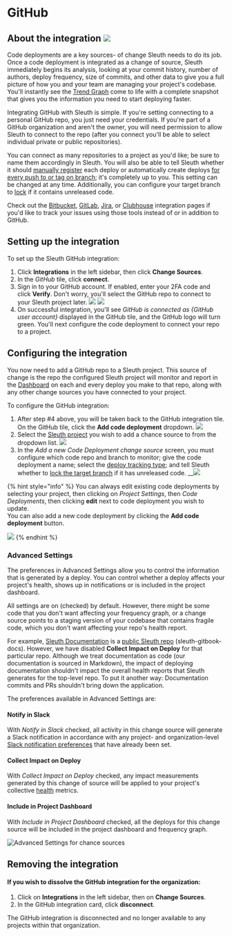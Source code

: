 # GitHub

## About the integration ![](../../../.gitbook/assets/github-mark-120px-plus.png)

Code deployments are a key sources- of change Sleuth needs to do its job. Once a code deployment is integrated as a change of source, Sleuth immediately begins its analysis, looking at your commit history, number of authors, deploy frequency, size of commits, and other data to give you a full picture of how you and your team are managing your project's codebase. You'll instantly see the [Trend Graph](../../../resources/terminology.md#dashboard) come to life with a complete snapshot that gives you the information you need to start deploying faster.

Integrating GitHub with Sleuth is simple. If you're setting connecting to a personal GitHub repo, you just need your credentials. If you're part of a GitHub organization and aren't the owner, you will need permission to allow Sleuth to connect to the repo \(after you connect you'll be able to select individual private or public repositories\).

You can connect as many repositories to a project as you'd like; be sure to name them accordingly in Sleuth. You will also be able to tell Sleuth whether it should [manually register](../../manual-changes.md) each deploy or automatically create deploys [for every push to or tag on branch](../../../resources/terminology.md#deploy-tracking-type); it's completely up to you. This setting can be changed at any time. Additionally, you can configure your target branch to [lock](../../../resources/terminology.md#locking) if it contains unreleased code.

Check out the [Bitbucket](bitbucket.md), [GitLab](gitlab.md), [Jira](../../issue-trackers/jira.md), or [Clubhouse](../../issue-trackers/clubhouse.md) integration pages if you'd like to track your issues using those tools instead of or in addition to GitHub.

## Setting up the integration

To set up the Sleuth GitHub integration: 

1. Click **Integrations** in the left sidebar, then click **Change Sources**. 
2. In the _GitHub_ tile, click **connect**. 
3. Sign in to your GitHub account. If enabled, enter your 2FA code and click **Verify**. Don't worry, you'll select the GitHub repo to connect to your Sleuth project later.   ![](../../../.gitbook/assets/github-signin.png)  ![](../../../.gitbook/assets/github-2fa.png) 
4. On successful integration, you'll see _GitHub is connected as {GitHub user account}_ displayed in the GitHub tile, and the GitHub logo will turn green. You'll next configure the code deployment to connect your repo to a project. 

## Configuring the integration

You now need to add a GitHub repo to a Sleuth project. This source of change is the repo the configured Sleuth project will monitor and report in the [Dashboard](../../../dashboard/) on each and every deploy you make to that repo, along with any other change sources you have connected to your project. 

To configure the GitHub integration: 

1. After step \#4 above, you will be taken back to the GitHub integration tile. On the GitHub tile, click the **Add code deployment** dropdown.   ![](../../../.gitbook/assets/github-add-code-deployment.png) 
2. Select the [Sleuth project](../../../projects.md) you wish to add a chance source to from the dropdown list.   ![](../../../.gitbook/assets/github-add-code-deployment-withdropdown.png) 
3. In the _Add a new Code Deployment change source_ screen, you must configure which code repo and branch to monitor; give the code deployment a name; select the [deploy tracking type](../../../resources/terminology.md#deploy-tracking-type); and tell Sleuth whether to [lock the target branch](../../../resources/terminology.md#deployment-locking) if it has unreleased code.  __![](../../../.gitbook/assets/bitbucket-add-code-deployment-change-source.png) 

{% hint style="info" %}
You can always edit existing code deployments by selecting your project, then clicking on _Project Settings_, then _Code Deployments_, then clicking **edit** next to code deployment you wish to update.   
You can also add a new code deployment by clicking the **Add code deployment** button.  
   
 ![](../../../.gitbook/assets/screen-shot-2020-06-16-at-11.31.24-am.png) 
{% endhint %}

### Advanced Settings

The preferences in Advanced Settings allow you to control the information that is generated by a deploy. You can control whether a deploy affects your project's health, shows up in notifications or is included in the project dashboard. 

All settings are on \(checked\) by default. However, there might be some code that you don't want affecting your frequency graph, or a change source points to a staging version of your codebase that contains fragile code, which you don't want affecting your repo's health report.  

For example, [Sleuth Documentation](https://app.sleuth.io/sleuth/deployments/documentation) is a [public Sleuth repo](https://github.com/sleuth-io/sleuth-gitbook-docs) \(sleuth-gitbook-docs\). However, we have disabled **Collect Impact on Deploy** for that particular repo. Although we treat documentation as code \(our documentation is sourced in Markdown\), the impact of deploying documentation shouldn't impact the overall health reports that Sleuth generates for the top-level repo. To put it another way: Documentation commits and PRs shouldn't bring down the application. 

The preferences available in Advanced Settings are: 

#### **Notify in Slack**

With _Notify in Slack_ checked, all activity in this change source will generate a Slack notification in accordance with any project- and organization-level [Slack notification preferences](../../../notifications.md#setting-up-slack-notifications) that have already been set. 

#### **Collect Impact on Deploy**

With _Collect Impact on Deploy_ checked, any impact measurements generated by this change of source will be applied to your project's collective [health](../../../resources/terminology.md#health) metrics. 

#### **Include in Project Dashboard**

With _Include in Project Dashboard_ checked, all the deploys for this change source will be included in the project dashboard and frequency graph. 

![Advanced Settings for chance sources](../../../.gitbook/assets/advanced-settings-change-source.png)

## Removing the integration

#### If you wish to dissolve the GitHub integration for the organization: 

1. Click on **Integrations** in the left sidebar, then on **Change Sources**. 
2. In the GitHub integration card, click **disconnect**.

The GitHub integration is disconnected and no longer available to any projects within that organization. 

